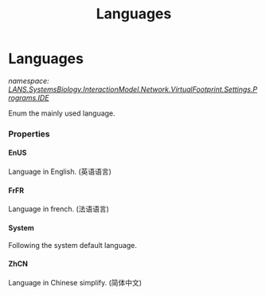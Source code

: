﻿---
title: Languages
---

# Languages
_namespace: [LANS.SystemsBiology.InteractionModel.Network.VirtualFootprint.Settings.Programs.IDE](N-LANS.SystemsBiology.InteractionModel.Network.VirtualFootprint.Settings.Programs.IDE.html)_

Enum the mainly used language.




### Properties

#### EnUS
Language in English.
 (英语语言)
#### FrFR
Language in french.
 (法语语言)
#### System
Following the system default language.
#### ZhCN
Language in Chinese simplify.
 (简体中文)
